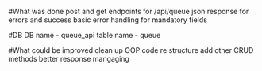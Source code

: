 #What was done
post and get endpoints for /api/queue
json response for errors and success
basic error handling for mandatory fields

#DB
DB name - queue_api
table name - queue

#What could be improved
clean up OOP code
re structure
add other CRUD methods
better response mangaging 
